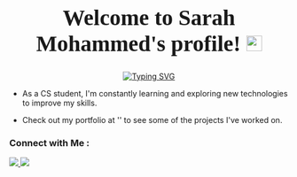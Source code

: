 


<h1 align="center" style="font-size: 40px; font-family: 'Playfair Display', serif;">
  Welcome to Sarah Mohammed's profile!
  <img src="https://media.giphy.com/media/hvRJCLFzcasrR4ia7z/giphy.gif" width="28">
</h1>


<!-- Typing SVG by DenverCoder1 - https://github.com/DenverCoder1/readme-typing-svg -->
<p align="center">
  <a href="https://git.io/typing-svg"><img src="https://readme-typing-svg.demolab.com?font=Playfair+Display&weight=600&size=35&duration=4997&pause=1000&color=297EBE&background=FFEFBD00&center=true&vCenter=true&width=600&height=100&lines=A+Data+Scientist;Be+surrounded+with+first-class+people" alt="Typing SVG" /></a>
</p> 


- As a CS student, I'm constantly learning and exploring new technologies to improve my skills.
  
- Check out my portfolio at '' to see some of the projects I've worked on.


### Connect with Me :


<p>
  <a href="mailto:st473614@gmail.com">
    <img src="https://img.shields.io/badge/Email-st473614@gmail.com-red?style=for-the-badge&logo=gmail&logoColor=white"/>
  </a>
  <a href="https://www.linkedin.com/in/sarah-mohammed-b8135a204/" target="_blank">
    <img src="https://img.shields.io/badge/LinkedIn-Sarah%20Mohammed-0A66C2?style=for-the-badge&logo=linkedin&logoColor=white"/>
  </a>
</p>












